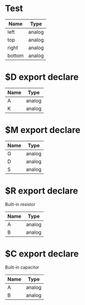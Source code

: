 # Test  

Name | Type
---- | ----
left | analog
top | analog
right | analog
bottom | analog
# $D <span class="tag export">export</span> <span class="tag declare">declare</span>

Name | Type
---- | ----
A | analog
K | analog
# $M <span class="tag export">export</span> <span class="tag declare">declare</span>

Name | Type
---- | ----
G | analog
D | analog
S | analog
# $R <span class="tag export">export</span> <span class="tag declare">declare</span>
Built-in resistor

Name | Type
---- | ----
A | analog
B | analog
# $C <span class="tag export">export</span> <span class="tag declare">declare</span>
Built-in capacitor

Name | Type
---- | ----
A | analog
B | analog
